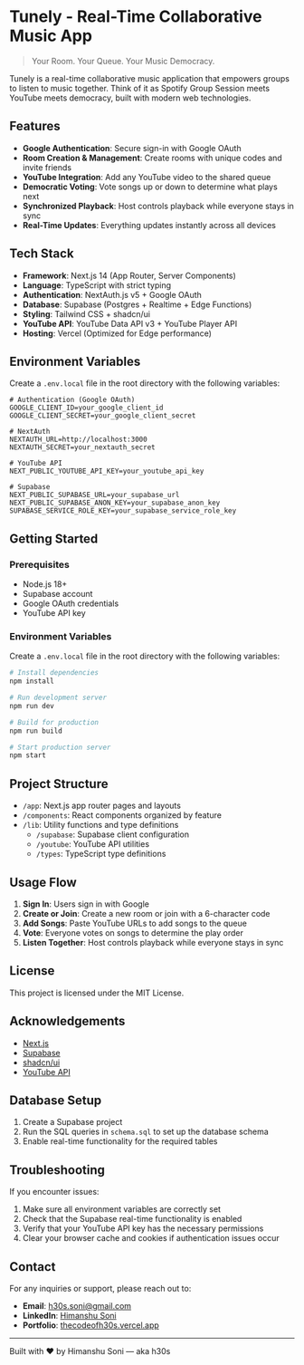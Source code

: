 # Tunely - Real-Time Collaborative Music App

> Your Room. Your Queue. Your Music Democracy.

Tunely is a real-time collaborative music application that empowers groups to listen to music together. Think of it as Spotify Group Session meets YouTube meets democracy, built with modern web technologies.

## Features

- **Google Authentication**: Secure sign-in with Google OAuth
- **Room Creation & Management**: Create rooms with unique codes and invite friends
- **YouTube Integration**: Add any YouTube video to the shared queue
- **Democratic Voting**: Vote songs up or down to determine what plays next
- **Synchronized Playback**: Host controls playback while everyone stays in sync
- **Real-Time Updates**: Everything updates instantly across all devices

## Tech Stack

- **Framework**: Next.js 14 (App Router, Server Components)
- **Language**: TypeScript with strict typing
- **Authentication**: NextAuth.js v5 + Google OAuth
- **Database**: Supabase (Postgres + Realtime + Edge Functions)
- **Styling**: Tailwind CSS + shadcn/ui
- **YouTube API**: YouTube Data API v3 + YouTube Player API
- **Hosting**: Vercel (Optimized for Edge performance)

## Environment Variables

Create a `.env.local` file in the root directory with the following variables:

```
# Authentication (Google OAuth)
GOOGLE_CLIENT_ID=your_google_client_id
GOOGLE_CLIENT_SECRET=your_google_client_secret

# NextAuth
NEXTAUTH_URL=http://localhost:3000
NEXTAUTH_SECRET=your_nextauth_secret

# YouTube API
NEXT_PUBLIC_YOUTUBE_API_KEY=your_youtube_api_key

# Supabase
NEXT_PUBLIC_SUPABASE_URL=your_supabase_url
NEXT_PUBLIC_SUPABASE_ANON_KEY=your_supabase_anon_key
SUPABASE_SERVICE_ROLE_KEY=your_supabase_service_role_key
```

## Getting Started

### Prerequisites

- Node.js 18+
- Supabase account
- Google OAuth credentials
- YouTube   API key

### Environment Variables

Create a `.env.local` file in the root directory with the following variables:

```bash
# Install dependencies
npm install

# Run development server
npm run dev

# Build for production
npm run build

# Start production server
npm start
```

## Project Structure

- `/app`: Next.js app router pages and layouts
- `/components`: React components organized by feature
- `/lib`: Utility functions and type definitions
  - `/supabase`: Supabase client configuration
  - `/youtube`: YouTube API utilities
  - `/types`: TypeScript type definitions

## Usage Flow

1. **Sign In**: Users sign in with Google
2. **Create or Join**: Create a new room or join with a 6-character code
3. **Add Songs**: Paste YouTube URLs to add songs to the queue
4. **Vote**: Everyone votes on songs to determine the play order
5. **Listen Together**: Host controls playback while everyone stays in sync

## License

This project is licensed under the MIT License.

## Acknowledgements

- [Next.js](https://nextjs.org/)
- [Supabase](https://supabase.io/)
- [shadcn/ui](https://ui.shadcn.com/)
- [YouTube API](https://developers.google.com/youtube/v3)

## Database Setup

1. Create a Supabase project
2. Run the SQL queries in `schema.sql` to set up the database schema
3. Enable real-time functionality for the required tables

## Troubleshooting

If you encounter issues:

1. Make sure all environment variables are correctly set
2. Check that the Supabase real-time functionality is enabled
3. Verify that your YouTube API key has the necessary permissions
4. Clear your browser cache and cookies if authentication issues occur

## Contact

For any inquiries or support, please reach out to:

- **Email**: [h30s.soni@gmail.com](mailto:h30s.soni@gmail.com)
- **LinkedIn**: [Himanshu Soni](https://linkedin.com/in/himanshu-soni)
- **Portfolio**: [thecodeofh30s.vercel.app](https://thecodeofh30s.vercel.app/)

---

Built with ❤️ by Himanshu Soni — aka h30s
